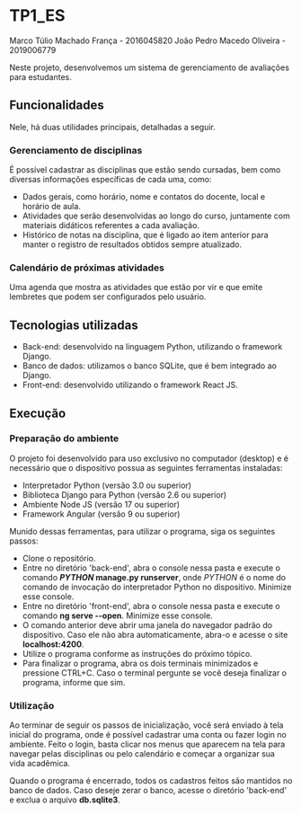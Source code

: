 # TP1_ES

Marco Túlio Machado França - 2016045820
João Pedro Macedo Oliveira - 2019006779

Neste projeto, desenvolvemos um sistema de gerenciamento de avaliações para estudantes. 

## Funcionalidades

Nele, há duas utilidades principais, detalhadas a seguir.

### Gerenciamento de disciplinas

É possível cadastrar as disciplinas que estão sendo cursadas, bem como diversas informações específicas de cada uma, como:

* Dados gerais, como horário, nome e contatos do docente, local e horário de aula.
* Atividades que serão desenvolvidas ao longo do curso, juntamente com materiais didáticos referentes a cada avaliação.
* Histórico de notas na disciplina, que é ligado ao item anterior para manter o registro de resultados obtidos sempre atualizado.

### Calendário de próximas atividades

Uma agenda que mostra as atividades que estão por vir e que emite lembretes que podem ser configurados pelo usuário.

## Tecnologias utilizadas

* Back-end: desenvolvido na linguagem Python, utilizando o framework Django.
* Banco de dados: utilizamos o banco SQLite, que é bem integrado ao Django.
* Front-end: desenvolvido utilizando o framework React JS.

## Execução

### Preparação do ambiente

O projeto foi desenvolvido para uso exclusivo no computador (desktop) e é necessário que o dispositivo possua as seguintes ferramentas instaladas:
* Interpretador Python (versão 3.0 ou superior)
* Biblioteca Django para Python (versão 2.6 ou superior)
* Ambiente Node JS (versão 17 ou superior)
* Framework Angular (versão 9 ou superior)

Munido dessas ferramentas, para utilizar o programa, siga os seguintes passos:
* Clone o repositório.
* Entre no diretório 'back-end', abra o console nessa pasta e execute o comando **_PYTHON_ manage.py runserver**, onde _PYTHON_ é o nome do comando de invocação do interpretador Python no dispositivo. Minimize esse console.
* Entre no diretório 'front-end', abra o console nessa pasta e execute o comando **ng serve --open**. Minimize esse console.
* O comando anterior deve abrir uma janela do navegador padrão do dispositivo. Caso ele não abra automaticamente, abra-o e acesse o site **localhost:4200**. 
* Utilize o programa conforme as instruções do próximo tópico.
* Para finalizar o programa, abra os dois terminais minimizados e pressione CTRL+C. Caso o terminal pergunte se você deseja finalizar o programa, informe que sim.

### Utilização

Ao terminar de seguir os passos de inicialização, você será enviado à tela inicial do programa, onde é possível cadastrar uma conta ou fazer login no ambiente. Feito o login, basta clicar nos menus que aparecem na tela para navegar pelas disciplinas ou pelo calendário e começar a organizar sua vida acadêmica.

Quando o programa é encerrado, todos os cadastros feitos são mantidos no banco de dados. Caso deseje zerar o banco, acesse o diretório 'back-end' e exclua o arquivo **db.sqlite3**.
